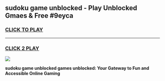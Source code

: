 
## sudoku game unblocked - Play Unblocked Gmaes & Free #9eyca
<h3>
<a href="https://news.freeplayer.one?title=sudoku_game_unblocked&ref=26F">CLICK TO PLAY</a></h3>
<hr>

<h3>
<a href="https://news.freeplayer.one?title=sudoku_game_unblocked&ref=26F">CLICK 2 PLAY</a>
  
</h3>

<a href="https://news.freeplayer.one?title=sudoku_game_unblocked&ref=26F/"><img src="https://clearcache.store/games.png"></a>


**sudoku game unblocked games unblocked: Your Gateway to Fun and Accessible Online Gaming**
